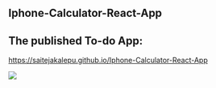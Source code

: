 ## Iphone-Calculator-React-App

## The published To-do App:
https://saitejakalepu.github.io/Iphone-Calculator-React-App

<img src="iphone-calculator.gif"/>
